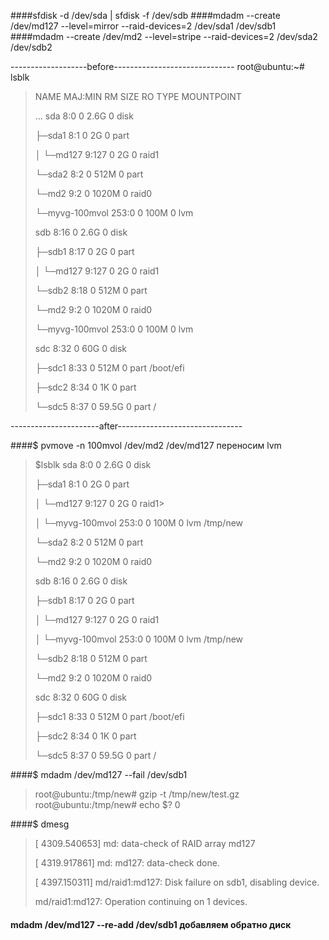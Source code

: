 
####sfdisk -d /dev/sda | sfdisk -f /dev/sdb
####mdadm --create /dev/md127 --level=mirror --raid-devices=2 /dev/sda1 /dev/sdb1
####mdadm --create /dev/md2 --level=stripe --raid-devices=2 /dev/sda2 /dev/sdb2

-------------------before------------------------------
root@ubuntu:~# lsblk
>NAME               MAJ:MIN RM  SIZE RO TYPE  MOUNTPOINT
> 
>...
>sda                  8:0    0  2.6G  0 disk
> 
>├─sda1               8:1    0    2G  0 part
> 
>│ └─md127            9:127  0    2G  0 raid1
> 
>└─sda2               8:2    0  512M  0 part
> 
>  └─md2              9:2    0 1020M  0 raid0
> 
>    └─myvg-100mvol 253:0    0  100M  0 lvm
> 
>sdb                  8:16   0  2.6G  0 disk
> 
>├─sdb1               8:17   0    2G  0 part
> 
>│ └─md127            9:127  0    2G  0 raid1
> 
>└─sdb2               8:18   0  512M  0 part
> 
>  └─md2              9:2    0 1020M  0 raid0
> 
>    └─myvg-100mvol 253:0    0  100M  0 lvm
> 
>sdc                  8:32   0   60G  0 disk
> 
>├─sdc1               8:33   0  512M  0 part  /boot/efi
> 
>├─sdc2               8:34   0    1K  0 part
> 
>└─sdc5               8:37   0 59.5G  0 part  /
> 


----------------------after-------------------------------

####$ pvmove -n 100mvol /dev/md2 /dev/md127   переносим lvm 
> $lsblk
>sda                  8:0    0  2.6G  0 disk
> 
>├─sda1               8:1    0    2G  0 part
> 
>│ └─md127            9:127  0    2G  0 raid1>
> 
>│   └─myvg-100mvol 253:0    0  100M  0 lvm   /tmp/new
> 
>└─sda2               8:2    0  512M  0 part
> 
>  └─md2              9:2    0 1020M  0 raid0
> 
>sdb                  8:16   0  2.6G  0 disk
> 
>├─sdb1               8:17   0    2G  0 part
> 
>│ └─md127            9:127  0    2G  0 raid1
> 
>│   └─myvg-100mvol 253:0    0  100M  0 lvm   /tmp/new
> 
>└─sdb2               8:18   0  512M  0 part
> 
>  └─md2              9:2    0 1020M  0 raid0
> 
>sdc                  8:32   0   60G  0 disk
> 
>├─sdc1               8:33   0  512M  0 part  /boot/efi
> 
>├─sdc2               8:34   0    1K  0 part
> 
>└─sdc5               8:37   0 59.5G  0 part  /
> 
####$ mdadm /dev/md127 --fail /dev/sdb1
>  root@ubuntu:/tmp/new# gzip -t /tmp/new/test.gz
  root@ubuntu:/tmp/new# echo $?
  0

####$ dmesg
>[ 4309.540653] md: data-check of RAID array md127
> 
> [ 4319.917861] md: md127: data-check done.
> 
> [ 4397.150311] md/raid1:md127: Disk failure on sdb1, disabling device.
> 
>  md/raid1:md127: Operation continuing on 1 devices.

#### mdadm /dev/md127 --re-add /dev/sdb1  добавляем обратно диск 
